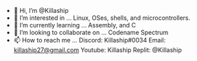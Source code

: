- 👋 Hi, I’m @Killaship
- 👀 I’m interested in ... Linux, OSes, shells, and microcontrollers.
- 🌱 I’m currently learning ... Assembly, and C
- 💞️ I’m looking to collaborate on ... Codename Spectrum
- 📫 How to reach me ... Discord: Killaship#0034 Email: killaship27@gmail.com Youtube: Killaship Replit: @Killaship

<!---
Killaship/Killaship is a ✨ special ✨ repository because its `README.md` (this file) appears on your GitHub profile.
You can click the Preview link to take a look at your changes.
--->
